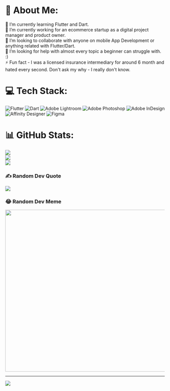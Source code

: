 # 💫 About Me:
🌱 I’m currently learning Flutter and Dart. <br>🔭 I’m currently working for an ecommerce startup as a digital project manager and product owner.<br>👯 I’m looking to collaborate with anyone on mobile App Development or anything related with Flutter/Dart.<br>🤝 I’m looking for help with almost every topic a beginner can struggle with. :)<br>⚡ Fun fact - I was a licensed insurance intermediary for around 6 month and hated every second. Don't ask my why - I really don't know.


# 💻 Tech Stack:
![Flutter](https://img.shields.io/badge/Flutter-%2302569B.svg?style=for-the-badge&logo=Flutter&logoColor=white) ![Dart](https://img.shields.io/badge/dart-%230175C2.svg?style=for-the-badge&logo=dart&logoColor=white) ![Adobe Lightroom](https://img.shields.io/badge/Adobe%20Lightroom-31A8FF.svg?style=for-the-badge&logo=Adobe%20Lightroom&logoColor=white) ![Adobe Photoshop](https://img.shields.io/badge/adobephotoshop-%2331A8FF.svg?style=for-the-badge&logo=adobephotoshop&logoColor=white) ![Adobe InDesign](https://img.shields.io/badge/Adobe%20InDesign-49021F?style=for-the-badge&logo=adobeindesign&logoColor=white) ![Affinity Designer](https://img.shields.io/badge/affinitydesginer-%231B72BE.svg?style=for-the-badge&logo=affinity-designer&logoColor=white) 	![Figma](https://img.shields.io/badge/figma-%23F24E1E.svg?style=for-the-badge&logo=figma&logoColor=white)
# 📊 GitHub Stats:
![](https://github-readme-stats.vercel.app/api?username=UselessApe&theme=nord&hide_border=true&include_all_commits=true&count_private=false)<br/>
![](https://github-readme-streak-stats.herokuapp.com/?user=UselessApe&theme=nord&hide_border=true)<br/>
![](https://github-readme-stats.vercel.app/api/top-langs/?username=UselessApe&theme=nord&hide_border=true&include_all_commits=true&count_private=false&layout=compact)

### ✍️ Random Dev Quote
![](https://quotes-github-readme.vercel.app/api?type=horizontal&theme=radical)

### 😂 Random Dev Meme
<img src="https://random-memer.herokuapp.com/" width="512px"/>

---
[![](https://visitcount.itsvg.in/api?id=UselessApe&icon=2&color=1)](https://visitcount.itsvg.in)
